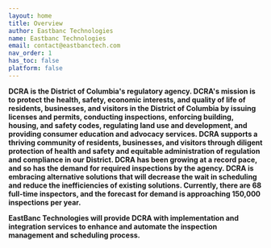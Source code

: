 ```yaml
---
layout: home
title: Overview
author: Eastbanc Technologies
name: Eastbanc Technologies
email: contact@eastbanctech.com
nav_order: 1
has_toc: false
platform: false
---
```


**DCRA is the District of Columbia's regulatory agency. DCRA's mission is to protect the health, safety, economic interests, and quality of life of residents, businesses, and visitors in the District of Columbia by issuing licenses and permits, conducting inspections, enforcing building, housing, and safety codes, regulating land use and development, and providing consumer education and advocacy services. DCRA supports a thriving community of residents, businesses, and visitors through diligent protection of health and safety and equitable administration of regulation and compliance in our District. DCRA has been growing at a record pace, and so has the demand for required inspections by the agency. DCRA is embracing alternative solutions that will decrease the wait in scheduling and reduce the inefficiencies of existing solutions. Currently, there are 68 full-time inspectors, and the forecast for demand is approaching 150,000 inspections per year.**

**EastBanc Technologies will provide DCRA with implementation and integration services to enhance and automate the inspection management and scheduling process.**
